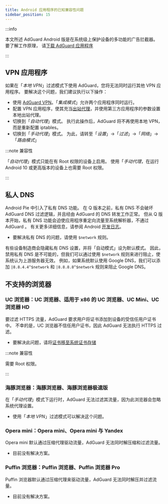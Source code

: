 ```yaml
---
title: Android 应用程序的已知兼容性问题
sidebar_position: 15
---
```


:::info

本文所述 AdGuard Android 版是在系统级上保护设备的多功能的广告拦截器。 要了解工作原理， 请[下载 AdGuard 应用程序](https://agrd.io/download-kb-adblock)

:::

## VPN 应用程序

如果在「*本地 VPN*」过滤模式下使用 AdGuard，您将无法同时运行其他 VPN 应用程序。 要解决这个问题，我们建议执行以下操作：

- 使用 [AdGuard VPN](https://adguard-vpn.com/welcome.html)。「*集成模式*」允许两个应用程序同时运行。
- 配置 VPN 应用程序，使其充当[出站代理](../solving-problems/outbound-proxy.md)，并使用第三方应用程序的参数设置本地出站代理。
- 切换到「*自动代理*」模式。 执行此操作后，AdGuard 将不再使用本地 VPN，而是重新配置 iptables。
- 切换到「*手动代理*」模式。 为此，请转至「*设置*」→「*过滤*」→「*网络*」→「*路由模式*」

:::note 兼容性

「*自动代理*」模式只能在有 Root 权限的设备上启用。 使用「*手动代理*，在运行 Android 10 或更高版本的设备上也需要 Root 权限。

:::

## 私人 DNS

Android Pie 中引入了私有 DNS 功能。 在 Q 版本之前，私有 DNS 不会破坏 AdGuard DNS 过滤逻辑，并且经由 AdGuard 的 DNS 转发工作正常。 但从 Q 版本开始，私有 DNS 功能会迫使应用程序重定向流量至系统解析器，不通过 AdGuard 。 有关更多详细信息，请参阅 Android [开发日志](https://android-developers.googleblog.com/2018/04/dns-over-tls-support-in-android-p.html)。

- 要解决私有 DNS 的问题，请使用 `$network` 规则。

有些设备制造商会隐藏私有 DNS 设置，并将「自动模式」设为默认模式。 因此，禁用私有 DNS 是不可能的，但我们可以通过使用 `$network` 规则来进行阻止，使系统认为上游服务器无效。 例如，如果系统默认使用 Google DNS，我们可以添加 `|8.8.4.4^$network` 和 `|8.8.8.8^$network` 规则来阻止 Google DNS。

## 不支持的浏览器

### UC 浏览器：UC 浏览器、适用于 x86 的 UC 浏览器、UC Mini、UC 浏览器 HD

要过滤 HTTPS 流量，AdGuard 要求用户将证书添加到设备的受信任用户证书中。 不幸的是，UC 浏览器不信任用户证书，因此 AdGuard 无法执行 HTTPS 过滤。

- 要解决此问题，请将[证书移至系统证书存储](../solving-problems/https-certificate-for-rooted.md/)

:::note 兼容性

需要 Root 权限。

:::

### 海豚浏览器：海豚浏览器、海豚浏览器极速版

在「*手动代理*」模式下运行时，AdGuard 无法过滤其流量，因为此浏览器会忽略系统代理设置。

- 使用「*本地 VPN*」过滤模式可以解决这个问题。

### Opera mini：Opera mini、Opera mini 与 Yandex

Opera mini 默认通过压缩代理驱动流量，AdGuard 无法同时解压缩和过滤流量。

- 目前没有解决方案。

### Puffin 浏览器：Puffin 浏览器、Puffin 浏览器 Pro

Puffin 浏览器默认通过压缩代理来驱动流量，AdGuard 无法同时解压并过滤流量。

- 目前没有解决方案。
